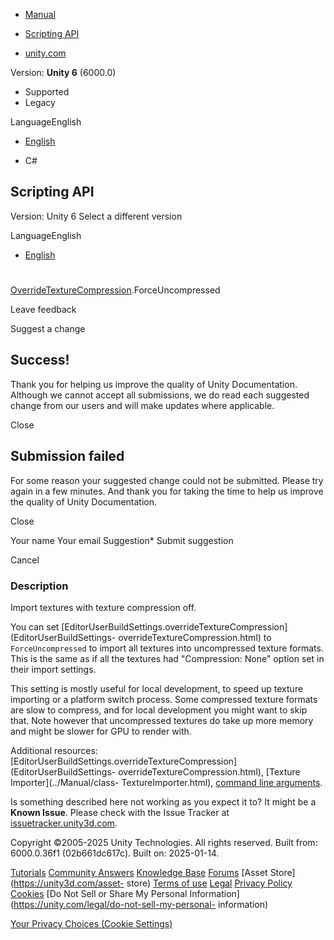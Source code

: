 [ ]()

  * [Manual](../Manual/index.html)
  * [Scripting API](../ScriptReference/index.html)

  * [unity.com](https://unity.com/)

Version: **Unity 6** (6000.0)

  * Supported
  * Legacy

LanguageEnglish

  * [English]()

  * C#

[ ](https://docs.unity3d.com)

## Scripting API

Version: Unity 6 Select a different version

LanguageEnglish

  * [English]()

#
[OverrideTextureCompression](Build.OverrideTextureCompression.html).ForceUncompressed

Leave feedback

Suggest a change

## Success!

Thank you for helping us improve the quality of Unity Documentation. Although
we cannot accept all submissions, we do read each suggested change from our
users and will make updates where applicable.

Close

## Submission failed

For some reason your suggested change could not be submitted. Please <a>try
again</a> in a few minutes. And thank you for taking the time to help us
improve the quality of Unity Documentation.

Close

Your name Your email Suggestion* Submit suggestion

Cancel

[ ]()

### Description

Import textures with texture compression off.

You can set
[EditorUserBuildSettings.overrideTextureCompression](EditorUserBuildSettings-
overrideTextureCompression.html) to `ForceUncompressed` to import all textures
into uncompressed texture formats. This is the same as if all the textures had
"Compression: None" option set in their import settings.  
  
This setting is mostly useful for local development, to speed up texture
importing or a platform switch process. Some compressed texture formats are
slow to compress, and for local development you might want to skip that. Note
however that uncompressed textures do take up more memory and might be slower
for GPU to render with.  
  
Additional resources:
[EditorUserBuildSettings.overrideTextureCompression](EditorUserBuildSettings-
overrideTextureCompression.html), [Texture Importer](../Manual/class-
TextureImporter.html), [command line
arguments](../Manual/CommandLineArguments.html).

Is something described here not working as you expect it to? It might be a
**Known Issue**. Please check with the Issue Tracker at
[issuetracker.unity3d.com](https://issuetracker.unity3d.com).

Copyright ©2005-2025 Unity Technologies. All rights reserved. Built from:
6000.0.36f1 (02b661dc617c). Built on: 2025-01-14.

[Tutorials](https://unity3d.com/learn) [Community
Answers](https://answers.unity3d.com) [Knowledge
Base](https://support.unity3d.com/hc/en-us)
[Forums](https://forum.unity3d.com) [Asset Store](https://unity3d.com/asset-
store) [Terms of use](https://docs.unity3d.com/Manual/TermsOfUse.html)
[Legal](https://unity.com/legal) [Privacy
Policy](https://unity.com/legal/privacy-policy)
[Cookies](https://unity.com/legal/cookie-policy) [Do Not Sell or Share My
Personal Information](https://unity.com/legal/do-not-sell-my-personal-
information)

[Your Privacy Choices (Cookie Settings)](javascript:void\(0\);)

